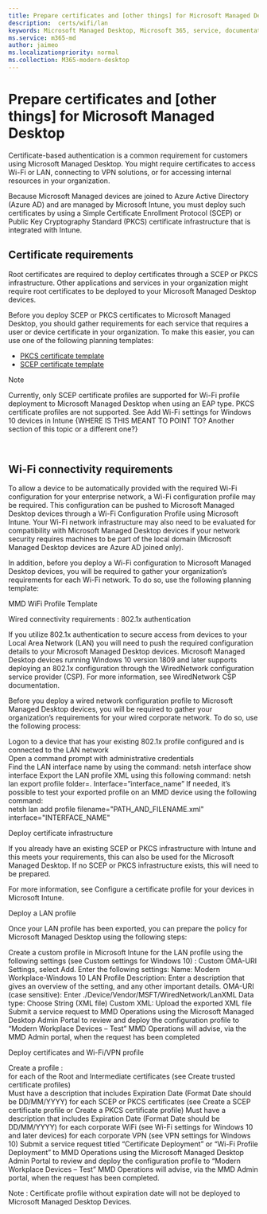 ```yaml
---
title: Prepare certificates and [other things] for Microsoft Managed Desktop 
description:  certs/wifi/lan
keywords: Microsoft Managed Desktop, Microsoft 365, service, documentation
ms.service: m365-md
author: jaimeo
ms.localizationpriority: normal
ms.collection: M365-modern-desktop
---
```


# Prepare certificates and [other things] for Microsoft Managed Desktop  
 
Certificate-based authentication is a common requirement for customers using Microsoft Managed Desktop. You might require certificates to access Wi-Fi or LAN, connecting to VPN solutions, or for accessing internal resources in your organization.   
 
Because Microsoft Managed devices are joined to Azure Active Directory (Azure AD) and are managed by Microsoft Intune, you must deploy such certificates by using a Simple Certificate Enrollment Protocol (SCEP) or Public Key Cryptography Standard (PKCS) certificate infrastructure that is integrated with Intune.    
 
## Certificate requirements 
 
Root certificates are required to deploy certificates through a SCEP or PKCS infrastructure. Other applications and services in your organization might require root certificates to be deployed to your Microsoft Managed Desktop devices.    
 
Before you deploy SCEP or PKCS certificates to Microsoft Managed Desktop, you should gather requirements for each service that requires a user or device certificate in your organization. To make this easier, you can use one of the following planning templates:  
 
- [PKCS certificate template](https://github.com/MicrosoftDocs/microsoft-365-docs/raw/public/microsoft-365/managed-desktop/get-ready/downloads/PKCS-certificate-template.xlsx) 
- [SCEP certificate template](https://github.com/MicrosoftDocs/microsoft-365-docs/raw/public/microsoft-365/managed-desktop/get-ready/downloads/SCEP-certificate-template.xlsx)

>[!NOTE]
>Currently, only SCEP certificate profiles are supported for Wi-Fi profile deployment to Microsoft Managed Desktop when using an EAP type. PKCS certificate profiles are not supported.    See Add Wi-Fi settings for Windows 10 devices in Intune {WHERE IS THIS MEANT TO POINT TO? Another section of this topic or a different one?}

  
## Wi-Fi connectivity requirements

To allow a device to be automatically provided with the required Wi-Fi configuration for your enterprise network, a Wi-Fi configuration profile may be required. This configuration can be pushed to Microsoft Managed Desktop devices through a Wi-Fi Configuration Profile using Microsoft Intune.   Your Wi-Fi network infrastructure may also need to be evaluated for compatibility with Microsoft Managed Desktop devices if your network security requires machines to be part of the local domain (Microsoft Managed Desktop devices are Azure AD joined only). 
 
In addition, before you deploy a Wi-Fi configuration to Microsoft Managed Desktop devices, you will be required to gather your organization’s requirements for each Wi-Fi network.  To do so, use the following planning template: 
 
MMD WiFi Profile Template 
 
Wired connectivity requirements : 802.1x authentication 
 
If you utilize 802.1x authentication to secure access from devices to your Local Area Network (LAN) you will need to push the required configuration details to your Microsoft Managed Desktop devices.   Microsoft Managed Desktop devices running Windows 10 version 1809 and later supports deploying an 802.1x configuration through the WiredNetwork configuration service provider (CSP).  For more information, see WiredNetwork CSP documentation. 
 
Before you deploy a wired network configuration profile to Microsoft Managed Desktop devices, you will be required to gather your organization’s requirements for your wired corporate network. To do so, use the following process: 
 
 
Logon to a device that has your existing 802.1x profile configured and is connected to the LAN network  
Open a command prompt with administrative credentials  
Find the LAN interface name by using the command: netsh interface show interface 
Export the LAN profile XML using this following command: netsh lan export profile folder=.  Interface=”interface_name” 
If needed, it’s possible to test your exported profile on an MMD device using the following command:  
netsh lan add profile filename="PATH_AND_FILENAME.xml" interface="INTERFACE_NAME" 
 
 
Deploy certificate infrastructure  
 
If you already have an existing SCEP or PKCS infrastructure with Intune and this meets your requirements, this can also be used for the Microsoft Managed Desktop.   If no SCEP or PKCS infrastructure exists, this will need to be prepared.  
 
For more information, see Configure a certificate profile for your devices in Microsoft Intune. 
 
 
 
Deploy a LAN profile 
 
Once your LAN profile has been exported, you can prepare the policy for Microsoft Managed Desktop using the following steps:   
 
Create a custom profile in Microsoft Intune for the LAN profile using the following settings (see Custom settings for Windows 10) : 
Custom OMA-URI Settings, select Add. Enter the following settings: 
Name: Modern Workplace-Windows 10 LAN Profile 
Description: Enter a description that gives an overview of the setting, and any other important details. 
OMA-URI (case sensitive): Enter ./Device/Vendor/MSFT/WiredNetwork/LanXML 
Data type: Choose String (XML file) 
Custom XML: Upload the exported XML file 
Submit a service request to MMD Operations using the Microsoft Managed Desktop Admin Portal to review and deploy the configuration profile to “Modern Workplace Devices – Test” 
MMD Operations will advise, via the MMD Admin portal, when the request has been completed 
 
Deploy certificates and Wi-Fi/VPN profile 
 
 
Create a profile :  
for each of the Root and Intermediate certificates (see Create trusted certificate profiles)  
Must have a description that includes Expiration Date (Format Date should be DD/MM/YYYY) 
for each SCEP or PKCS certificates (see Create a SCEP certificate profile or Create a PKCS certificate profile) 
Must have a description that includes Expiration Date (Format Date should be DD/MM/YYYY) 
for each corporate WiFi (see Wi-Fi settings for Windows 10 and later devices) 
for each corporate VPN (see VPN settings for Windows 10) 
Submit a service request titled “Certificate Deployment” or “Wi-Fi Profile Deployment” to MMD Operations using the Microsoft Managed Desktop Admin Portal to review and deploy the configuration profile to “Modern Workplace Devices – Test” 
MMD Operations will advise, via the MMD Admin portal, when the request has been completed. 
 
Note : Certificate profile without expiration date will not be deployed to Microsoft Managed Desktop Devices. 
 